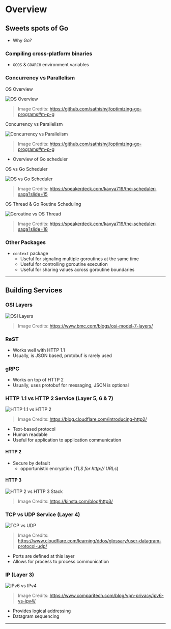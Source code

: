 # Overview

## Sweets spots of Go

* Why Go?

### Compiling cross-platform binaries

* `GOOS` & `GOARCH` environment variables

### Concurrency vs Parallelism

OS Overview

![OS Overview](assets/1-OS-process-and-its-threads.png)

> Image Credits: https://github.com/sathishvj/optimizing-go-programs#m-p-g

Concurrency vs Parallelism

![Concurrency vs Parallelism](assets/4-concurrency-and-parallelism.png)

> Image Credits: https://github.com/sathishvj/optimizing-go-programs#m-p-g

* Overview of Go scheduler

OS vs Go Scheduler

![OS vs Go Scheduler](assets/go-vs-os-scheduler.png)

> Image Credits: https://speakerdeck.com/kavya719/the-scheduler-saga?slide=15

OS Thread & Go Routine Scheduling

![Goroutine vs OS Thread](assets/os-thread-goroutine.png)
> Image Credits: https://speakerdeck.com/kavya719/the-scheduler-saga?slide=18

### Other Packages

* `context` package
  * Useful for signaling multiple goroutines at the same time
  * Useful for controlling goroutine execution
  * Useful for sharing values across goroutine boundaries

---

## Building Services

### OSI Layers

![OSI Layers](assets/services/osi-layers.png)
> Image Credits: https://www.bmc.com/blogs/osi-model-7-layers/

### ReST

* Works well with HTTP 1.1
* Usually, is JSON based, protobuf is rarely used

### gRPC

* Works on top of HTTP 2
* Usually, uses protobuf for messaging, JSON is optional

### HTTP 1.1 vs HTTP 2 Service (Layer 5, 6 & 7)

![HTTP 1.1 vs HTTP 2](assets/services/http_1_vs_2.png)
> Image Credits: https://blog.cloudflare.com/introducing-http2/

* Text-based protocol
* Human readable
* Useful for application to application communication

#### HTTP 2

* Secure by default
  * opportunistic encryption (*TLS for http:// URLs*)

#### HTTP 3

![HTTP 2 vs HTTP 3 Stack](assets/services/http2-stack-vs-http3-stack.png)
> Image Credits: https://kinsta.com/blog/http3/

### TCP vs UDP Service (Layer 4)

![TCP vs UDP](assets/services/tcp-vs-udp.svg)
> Image Credits: https://www.cloudflare.com/learning/ddos/glossary/user-datagram-protocol-udp/

* Ports are defined at this layer
* Allows for process to process communication

### IP (Layer 3)

![IPv6 vs IPv4](assets/services/ipv6-vs-ipv4.jpg)
> Image Credits: https://www.comparitech.com/blog/vpn-privacy/ipv6-vs-ipv4/

* Provides logical addressing
* Datagram sequencing

---
